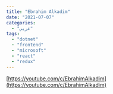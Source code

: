 ```yaml
---
title: "Ebrahim Alkadim"
date: "2021-07-07"
categories:
  - "عربي"
tags:
  - "dotnet"
  - "frontend"
  - "microsoft"
  - "react"
  - "redux"
---
```


[https://youtube.com/c/EbrahimAlkadim](https://youtube.com/c/EbrahimAlkadim)
